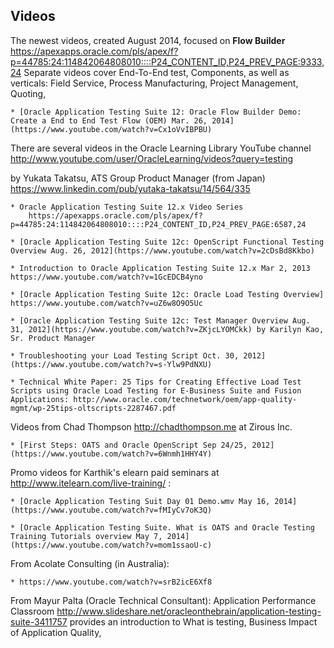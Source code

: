 ## Videos

The newest videos, created August 2014, focused on **Flow Builder**
https://apexapps.oracle.com/pls/apex/f?p=44785:24:114842064808010::::P24_CONTENT_ID,P24_PREV_PAGE:9333,24
Separate videos cover End-To-End test, Components, 
as well as verticals: Field Service, Process Manufacturing, Project Management, Quoting, 

	* [Oracle Application Testing Suite 12: Oracle Flow Builder Demo: Create a End to End Test Flow (OEM) Mar. 26, 2014](https://www.youtube.com/watch?v=Cx1oVvIBPBU)
	
There are several videos in the Oracle Learning Library YouTube channel
http://www.youtube.com/user/OracleLearning/videos?query=testing

by Yukata Takatsu, ATS Group Product Manager (from Japan)
https://www.linkedin.com/pub/yutaka-takatsu/14/564/335

	* Oracle Application Testing Suite 12.x Video Series
		https://apexapps.oracle.com/pls/apex/f?p=44785:24:114842064808010::::P24_CONTENT_ID,P24_PREV_PAGE:6587,24

	* [Oracle Application Testing Suite 12c: OpenScript Functional Testing Overview Aug. 26, 2012](https://www.youtube.com/watch?v=2cDsBd8Kkbo)

	* Introduction to Oracle Application Testing Suite 12.x Mar 2, 2013
	https://www.youtube.com/watch?v=1GcEDCB4yno

	* [Oracle Application Testing Suite 12c: Oracle Load Testing Overview]
	https://www.youtube.com/watch?v=uZ6w8O9O5Uc

	* [Oracle Application Testing Suite 12c: Test Manager Overview Aug. 31, 2012](https://www.youtube.com/watch?v=ZKjcLYOMCkk) by Karilyn Kao, Sr. Product Manager

	* Troubleshooting your Load Testing Script Oct. 30, 2012](https://www.youtube.com/watch?v=s-Ylw9PdNXU)

	* Technical White Paper: 25 Tips for Creating Effective Load Test Scripts using Oracle Load Testing for E-Business Suite and Fusion Applications: http://www.oracle.com/technetwork/oem/app-quality-mgmt/wp-25tips-oltscripts-2287467.pdf


Videos from Chad Thompson http://chadthompson.me at Zirous Inc.

	* [First Steps: OATS and Oracle OpenScript Sep 24/25, 2012](https://www.youtube.com/watch?v=6Wnmh1HHY4Y)

Promo videos for Karthik's elearn paid seminars at http://www.itelearn.com/live-training/ :

	* [Oracle Application Testing Suit Day 01 Demo.wmv May 16, 2014](https://www.youtube.com/watch?v=fMIyCv7oK3Q)

	* [Oracle Application Testing Suite. What is OATS and Oracle Testing Training Tutorials overview May 7, 2014](https://www.youtube.com/watch?v=mom1ssaoU-c)

From Acolate Consulting (in Australia):

	* https://www.youtube.com/watch?v=srB2icE6Xf8

From Mayur Palta (Oracle Technical Consultant):
	Application Performance Classroom http://www.slideshare.net/oracleonthebrain/application-testing-suite-3411757
	provides an introduction to What is testing, Business Impact of Application Quality,  

